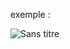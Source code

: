 exemple :

![Sans titre](https://github.com/fk-crafter/html-css-js-other/assets/127132293/a141ffc6-2863-4b22-9549-96713b948df8)
